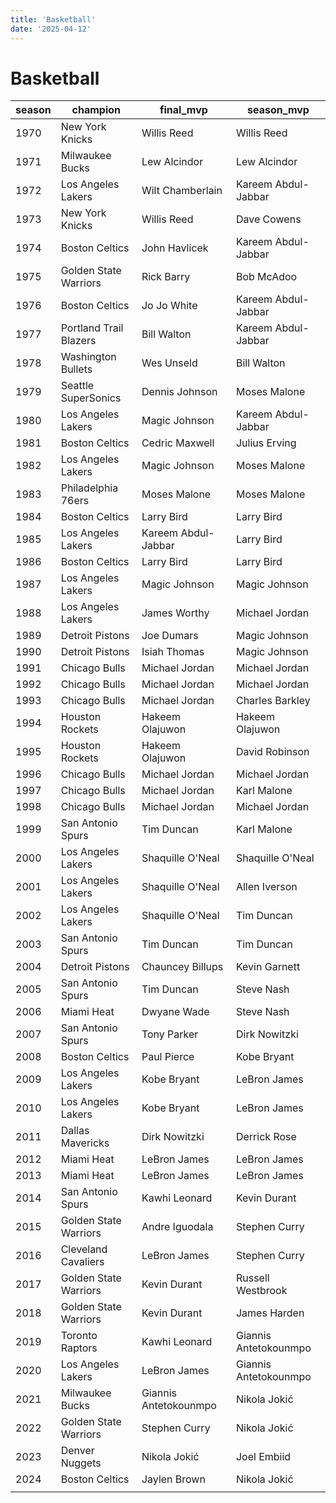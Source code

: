 ```yaml
---
title: 'Basketball'
date: '2025-04-12'
---
```


# Basketball

| season | champion               | final_mvp             | season_mvp            |
| ------ | ---------------------- | --------------------- | --------------------- |
| 1970   | New York Knicks        | Willis Reed           | Willis Reed           |
| 1971   | Milwaukee Bucks        | Lew Alcindor          | Lew Alcindor          |
| 1972   | Los Angeles Lakers     | Wilt Chamberlain      | Kareem Abdul-Jabbar   |
| 1973   | New York Knicks        | Willis Reed           | Dave Cowens           |
| 1974   | Boston Celtics         | John Havlicek         | Kareem Abdul-Jabbar   |
| 1975   | Golden State Warriors  | Rick Barry            | Bob McAdoo            |
| 1976   | Boston Celtics         | Jo Jo White           | Kareem Abdul-Jabbar   |
| 1977   | Portland Trail Blazers | Bill Walton           | Kareem Abdul-Jabbar   |
| 1978   | Washington Bullets     | Wes Unseld            | Bill Walton           |
| 1979   | Seattle SuperSonics    | Dennis Johnson        | Moses Malone          |
| 1980   | Los Angeles Lakers     | Magic Johnson         | Kareem Abdul-Jabbar   |
| 1981   | Boston Celtics         | Cedric Maxwell        | Julius Erving         |
| 1982   | Los Angeles Lakers     | Magic Johnson         | Moses Malone          |
| 1983   | Philadelphia 76ers     | Moses Malone          | Moses Malone          |
| 1984   | Boston Celtics         | Larry Bird            | Larry Bird            |
| 1985   | Los Angeles Lakers     | Kareem Abdul-Jabbar   | Larry Bird            |
| 1986   | Boston Celtics         | Larry Bird            | Larry Bird            |
| 1987   | Los Angeles Lakers     | Magic Johnson         | Magic Johnson         |
| 1988   | Los Angeles Lakers     | James Worthy          | Michael Jordan        |
| 1989   | Detroit Pistons        | Joe Dumars            | Magic Johnson         |
| 1990   | Detroit Pistons        | Isiah Thomas          | Magic Johnson         |
| 1991   | Chicago Bulls          | Michael Jordan        | Michael Jordan        |
| 1992   | Chicago Bulls          | Michael Jordan        | Michael Jordan        |
| 1993   | Chicago Bulls          | Michael Jordan        | Charles Barkley       |
| 1994   | Houston Rockets        | Hakeem Olajuwon       | Hakeem Olajuwon       |
| 1995   | Houston Rockets        | Hakeem Olajuwon       | David Robinson        |
| 1996   | Chicago Bulls          | Michael Jordan        | Michael Jordan        |
| 1997   | Chicago Bulls          | Michael Jordan        | Karl Malone           |
| 1998   | Chicago Bulls          | Michael Jordan        | Michael Jordan        |
| 1999   | San Antonio Spurs      | Tim Duncan            | Karl Malone           |
| 2000   | Los Angeles Lakers     | Shaquille O'Neal      | Shaquille O'Neal      |
| 2001   | Los Angeles Lakers     | Shaquille O'Neal      | Allen Iverson         |
| 2002   | Los Angeles Lakers     | Shaquille O'Neal      | Tim Duncan            |
| 2003   | San Antonio Spurs      | Tim Duncan            | Tim Duncan            |
| 2004   | Detroit Pistons        | Chauncey Billups      | Kevin Garnett         |
| 2005   | San Antonio Spurs      | Tim Duncan            | Steve Nash            |
| 2006   | Miami Heat             | Dwyane Wade           | Steve Nash            |
| 2007   | San Antonio Spurs      | Tony Parker           | Dirk Nowitzki         |
| 2008   | Boston Celtics         | Paul Pierce           | Kobe Bryant           |
| 2009   | Los Angeles Lakers     | Kobe Bryant           | LeBron James          |
| 2010   | Los Angeles Lakers     | Kobe Bryant           | LeBron James          |
| 2011   | Dallas Mavericks       | Dirk Nowitzki         | Derrick Rose          |
| 2012   | Miami Heat             | LeBron James          | LeBron James          |
| 2013   | Miami Heat             | LeBron James          | LeBron James          |
| 2014   | San Antonio Spurs      | Kawhi Leonard         | Kevin Durant          |
| 2015   | Golden State Warriors  | Andre Iguodala        | Stephen Curry         |
| 2016   | Cleveland Cavaliers    | LeBron James          | Stephen Curry         |
| 2017   | Golden State Warriors  | Kevin Durant          | Russell Westbrook     |
| 2018   | Golden State Warriors  | Kevin Durant          | James Harden          |
| 2019   | Toronto Raptors        | Kawhi Leonard         | Giannis Antetokounmpo |
| 2020   | Los Angeles Lakers     | LeBron James          | Giannis Antetokounmpo |
| 2021   | Milwaukee Bucks        | Giannis Antetokounmpo | Nikola Jokić          |
| 2022   | Golden State Warriors  | Stephen Curry         | Nikola Jokić          |
| 2023   | Denver Nuggets         | Nikola Jokić          | Joel Embiid           |
| 2024   | Boston Celtics         | Jaylen Brown          | Nikola Jokić          |
|        |                        |                       |                       |

